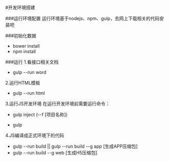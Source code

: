 #开发环境搭建

###运行环境配置
运行环境基于nodejs、npm、gulp，去网上下载相关的代码安装吧

###初始化数据
- bower install
- npm install

###运行
1.看接口相关文档
- gulp --run word

2.运行HTML模板
- gulp --run html

3.运行JS开发环境
在运行开发环境前需要运行命令：
- gulp inject (--f [项目名称])

- gulp

4.JS编译成正式环境下的代码
- gulp --run build || gulp --run build --g app [生成APP压缩包]
- gulp --run build --g web  [生成H5压缩包]

